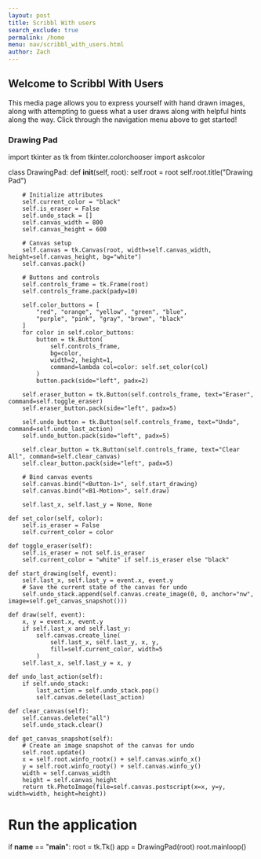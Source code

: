 ```yaml
---
layout: post 
title: Scribbl With users
search_exclude: true
permalink: /home
menu: nav/scribbl_with_users.html
author: Zach
---
```


## Welcome to Scribbl With Users

This media page allows you to express yourself with hand drawn images, along with attempting to guess what a user draws along with helpful hints along the way. Click through the navigation menu above to get started!

### Drawing Pad

import tkinter as tk
from tkinter.colorchooser import askcolor

class DrawingPad:
    def __init__(self, root):
        self.root = root
        self.root.title("Drawing Pad")

        # Initialize attributes
        self.current_color = "black"
        self.is_eraser = False
        self.undo_stack = []
        self.canvas_width = 800
        self.canvas_height = 600

        # Canvas setup
        self.canvas = tk.Canvas(root, width=self.canvas_width, height=self.canvas_height, bg="white")
        self.canvas.pack()

        # Buttons and controls
        self.controls_frame = tk.Frame(root)
        self.controls_frame.pack(pady=10)

        self.color_buttons = [
            "red", "orange", "yellow", "green", "blue",
            "purple", "pink", "gray", "brown", "black"
        ]
        for color in self.color_buttons:
            button = tk.Button(
                self.controls_frame,
                bg=color,
                width=2, height=1,
                command=lambda col=color: self.set_color(col)
            )
            button.pack(side="left", padx=2)

        self.eraser_button = tk.Button(self.controls_frame, text="Eraser", command=self.toggle_eraser)
        self.eraser_button.pack(side="left", padx=5)

        self.undo_button = tk.Button(self.controls_frame, text="Undo", command=self.undo_last_action)
        self.undo_button.pack(side="left", padx=5)

        self.clear_button = tk.Button(self.controls_frame, text="Clear All", command=self.clear_canvas)
        self.clear_button.pack(side="left", padx=5)

        # Bind canvas events
        self.canvas.bind("<Button-1>", self.start_drawing)
        self.canvas.bind("<B1-Motion>", self.draw)

        self.last_x, self.last_y = None, None

    def set_color(self, color):
        self.is_eraser = False
        self.current_color = color

    def toggle_eraser(self):
        self.is_eraser = not self.is_eraser
        self.current_color = "white" if self.is_eraser else "black"

    def start_drawing(self, event):
        self.last_x, self.last_y = event.x, event.y
        # Save the current state of the canvas for undo
        self.undo_stack.append(self.canvas.create_image(0, 0, anchor="nw", image=self.get_canvas_snapshot()))

    def draw(self, event):
        x, y = event.x, event.y
        if self.last_x and self.last_y:
            self.canvas.create_line(
                self.last_x, self.last_y, x, y,
                fill=self.current_color, width=5
            )
        self.last_x, self.last_y = x, y

    def undo_last_action(self):
        if self.undo_stack:
            last_action = self.undo_stack.pop()
            self.canvas.delete(last_action)

    def clear_canvas(self):
        self.canvas.delete("all")
        self.undo_stack.clear()

    def get_canvas_snapshot(self):
        # Create an image snapshot of the canvas for undo
        self.root.update()
        x = self.root.winfo_rootx() + self.canvas.winfo_x()
        y = self.root.winfo_rooty() + self.canvas.winfo_y()
        width = self.canvas_width
        height = self.canvas_height
        return tk.PhotoImage(file=self.canvas.postscript(x=x, y=y, width=width, height=height))

# Run the application
if __name__ == "__main__":
    root = tk.Tk()
    app = DrawingPad(root)
    root.mainloop()

<!-- <style>
  canvas {
    border: 1px solid black;
    display: block;
    margin: 20px auto;
  }
</style>
<canvas id="drawingCanvas" width="800" height="600"></canvas>
<script>
  // Select the canvas and get its context
  const canvas = document.getElementById('drawingCanvas');
  const ctx = canvas.getContext('2d');

  let isDrawing = false;

  // Event listeners for mouse actions
  canvas.addEventListener('mousedown', (e) => {
    isDrawing = true;
    ctx.beginPath();
    ctx.moveTo(e.offsetX, e.offsetY);
  });

  canvas.addEventListener('mousemove', (e) => {
    if (isDrawing) {
      ctx.lineTo(e.offsetX, e.offsetY);
      ctx.stroke();
    }
  });

  canvas.addEventListener('mouseup', () => {
    isDrawing = false;
    ctx.closePath();
  });

  canvas.addEventListener('mouseleave', () => {
    isDrawing = false;
  });
</script>
>